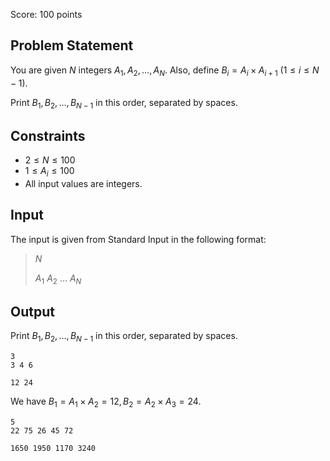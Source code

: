 Score: $100$ points

## Problem Statement

You are given $N$ integers $A_1, A_2, \dots, A_N$.
Also, define $B_i = A_i \times A_{i+1}\ (1 \leq i \leq N-1)$.

Print $B_1, B_2, \dots, B_{N-1}$ in this order, separated by spaces.

## Constraints

- $2 \leq N \leq 100$
- $1 \leq A_i \leq 100$
- All input values are integers.

## Input

The input is given from Standard Input in the following format:

> $N$
> 
> $A_1$ $A_2$ $\dots$ $A_N$

## Output

Print $B_1, B_2, \dots, B_{N-1}$ in this order, separated by spaces.

```input1
3
3 4 6
```

```output1
12 24
```

We have $B_1 = A_1 \times A_2 = 12, B_2 = A_2 \times A_3 = 24$.

```input2
5
22 75 26 45 72
```

```output2
1650 1950 1170 3240
```